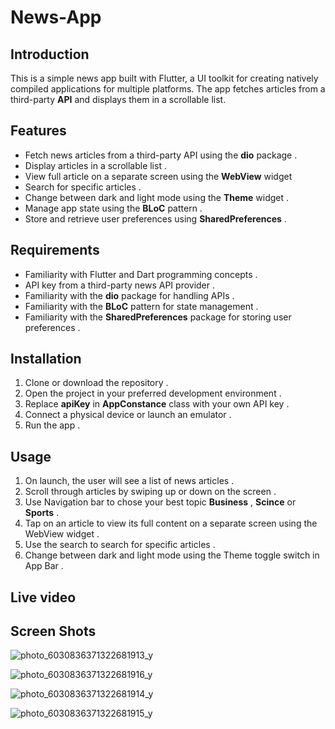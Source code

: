 # News-App

## Introduction
This is a simple news app built with Flutter, a UI toolkit for creating natively compiled applications for multiple platforms. The app fetches articles from a third-party **API** and displays them in a scrollable list.

## Features
- Fetch news articles from a third-party API using the **dio** package .
- Display articles in a scrollable list .
- View full article on a separate screen using the **WebView** widget
- Search for specific articles .
- Change between dark and light mode using the **Theme** widget .
- Manage app state using the **BLoC** pattern .
- Store and retrieve user preferences using **SharedPreferences** .

## Requirements
- Familiarity with Flutter and Dart programming concepts .
- API key from a third-party news API provider .
- Familiarity with the **dio** package for handling APIs .
- Familiarity with the **BLoC** pattern for state management . 
- Familiarity with the **SharedPreferences** package for storing user preferences .

## Installation
1. Clone or download the repository .
2. Open the project in your preferred development environment .
3. Replace **apiKey** in **AppConstance** class with your own API key .
4. Connect a physical device or launch an emulator .
5. Run the app .

## Usage
1. On launch, the user will see a list of news articles .
2. Scroll through articles by swiping up or down on the screen .
3. Use Navigation bar to chose your best topic **Business** , **Scince** or **Sports** .
4. Tap on an article to view its full content on a separate screen using the WebView widget . 
5. Use the search  to search for specific articles . 
6. Change between dark and light mode using the Theme toggle switch in App Bar .

## Live video 

## Screen Shots

![photo_6030836371322681913_y](https://user-images.githubusercontent.com/96302371/220876965-014e9e26-9c8e-4d12-adbe-c9597b44bd99.jpg)

![photo_6030836371322681916_y](https://user-images.githubusercontent.com/96302371/220877387-cdbcc97f-99bc-48b1-9fb7-8b42329e324c.jpg)

![photo_6030836371322681914_y](https://user-images.githubusercontent.com/96302371/220877138-247eb2ed-21c2-43d9-9055-a864910d1316.jpg)

![photo_6030836371322681915_y](https://user-images.githubusercontent.com/96302371/220877290-fa84e88e-19e3-45ca-b685-825ad357588d.jpg)







